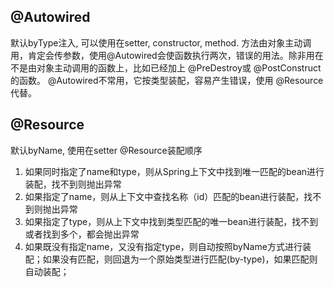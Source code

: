 
## @Autowired

默认byType注入, 可以使用在setter, constructor, method. 
方法由对象主动调用，肯定会传参数，使用@Autowired会使函数执行两次，错误的用法。除非用在不是由对象主动调用的函数上，比如已经加上 @PreDestroy或 @PostConstruct 的函数。
@Autowired不常用，它按类型装配，容易产生错误，使用 @Resource代替。

## @Resource

默认byName, 使用在setter
@Resource装配顺序
1. 如果同时指定了name和type，则从Spring上下文中找到唯一匹配的bean进行装配，找不到则抛出异常
2. 如果指定了name，则从上下文中查找名称（id）匹配的bean进行装配，找不到则抛出异常
3. 如果指定了type，则从上下文中找到类型匹配的唯一bean进行装配，找不到或者找到多个，都会抛出异常
4. 如果既没有指定name，又没有指定type，则自动按照byName方式进行装配；如果没有匹配，则回退为一个原始类型进行匹配(by-type)，如果匹配则自动装配；




